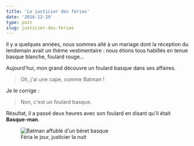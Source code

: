 ```yaml
---
title: 'Le justicier des férias'
date: '2016-12-19'
type: post
slug: justicier-des-ferias
---
```


Il y a quelques années, nous sommes allé à un mariage dont la réception du lendemain avait un thème vestimentaire : nous étions tous habillés en tenue basque blanche, foulard rouge…

<!-- more -->

Aujourd'hui, mon grand découvre un foulard basque dans ses affaires.

> Oh, j'ai une cape, comme Batman !

Je le corrige :

> Non, c'est un foulard basque.

Résultat, il a passé deux heures avec son foulard en disant qu'il était **Basque-man**.

<figure>
  <img src="{{ page.url }}basqueman.jpg" alt="Batman affublé d'un béret basque"/>
  <figcaption>Féria le jour, justicier la nuit</figcaption>
</figure>
